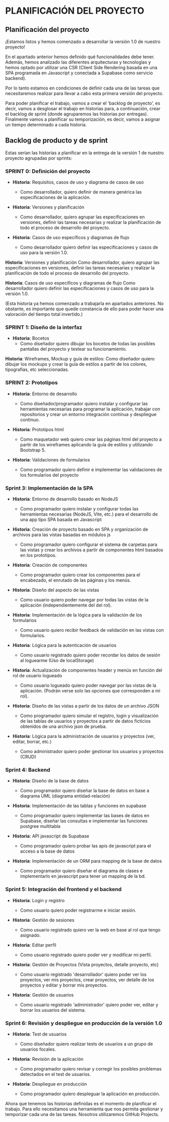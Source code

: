 
# PLANIFICACIÓN DEL PROYECTO


## Planificación del proyecto

¡Estamos listos y hemos comenzado a desarrollar la versión 1.0 de nuestro proyecto!

En el apartado anterior hemos definido qué funcionalidades debe tener. Además, hemos analizado las diferentes arquitecturas y tecnologías y hemos optado por utilizar una CSR (Client Side Rendering basada en una SPA programada en Javascript y conectada a Supabase como servicio backend).

Por lo tanto estamos en condiciones de definir cada una de las tareas que necesitaremos realizar para llevar a cabo esta primera versión del proyecto.

Para poder planificar el trabajo, vamos a crear el 'backlog de proyecto', es decir, vamos a desglosar el trabajo en historias para, a continuación, crear el backlog de sprint (donde agruparemos las historias por entregas). Finalmente vamos a planificar su temporización, es decir, vamos a asignar un tiempo determinado a cada historia.

## Backlog de producto y de sprint




Estas serían las historias a planificar en la entrega de la versión 1 de nuestro proyecto agrupadas por sprints:

### SPRINT 0: Definición del proyecto


- **Historia**: Requisitos, casos de uso y diagrama de casos de uso
  - Como desarrollador, quiero definir de manera genérica las especificaciones de la aplicación.

- **Historia**: Versiones y planificación
  - Como desarrollador, quiero agrupar las especificaciones en versiones, definir las tareas necesarias y realizar la planificación de todo el proceso de desarrollo del proyecto.


- **Historia**: Casos de uso específicos y diagramas de flujo
  - Como desarrollador quiero definir las especificaciones y casos de uso para la versión 1.0.

**Historia**: Versiones y planificación Como desarrollador, quiero agrupar las especificaciones en versiones, definir las tareas necesarias y realizar la planificación de todo el proceso de desarrollo del proyecto.

**Historia**: Casos de uso especificos y diagramas de flujo Como desarrollador quiero definir las especificaciones y casos de uso para la versión 1.0.

(Esta historia ya hemos comenzado a trabajarla en apartados anteriores. No obstante, es importante que quede constancia de ello para poder hacer una valoración del tiempo total invertido.)

### SPRINT 1: Diseño de la interfaz

- **Historia**: Bocetos
  - Como diseñador quiero dibujar los bocetos de todas las posibles pantallas del proyecto y testear su funcionamiento.

**Historia**: Wireframes, Mockup y guía de estilos: Como diseñador quiero dibujar los mockups y crear la guía de estilos a partir de los colores, tipografías, etc seleccionadas.


### SPRINT 2: Prototipos


- **Historia**: Entorno de desarrollo
  - Como diseñador/programador quiero instalar y configurar las herramientas necesarias para programar la aplicación, trabajar con repositorios y crear un entorno integración continua y despliegue continuo.


- **Historia**: Prototipos html
  - Como maquetador web quiero crear las páginas html del proyecto a partir de los wireframes aplicando la guía de estilos y utilizando Bootstrap 5.

- **Historia**: Validaciones de formularios
  - Como programador quiero definir e implementar las validaciones de los formularios del proyecto



### Sprint 3: Implementación de la SPA


- **Historia**: Entorno de desarrollo basado en NodeJS
  - Como programador quiero instalar y configurar todas las herramientas necesarias (NodeJS, Vite, etc.) para el desarrollo de una app tipo SPA basada en Javascript

- **Historia**: Creación de proyecto basado en SPA y organización de archivos para las vistas basadas en módulos js
  - Como programador quiero configurar el sistema de carpetas para las vistas y crear los archivos a partir de componentes html basados en los prototipos.


- **Historia**: Creación de componentes
  - Como programador quiero crear los componentes para el encabezado, el enrutado de las páginas y los menús.


- **Historia**: Diseño del aspecto de las vistas
  - Como usuario quiero poder navegar por todas las vistas de la aplicación (independientemente del del rol).


- **Historia**: Implementación de la lógica para la validación de los formularios
  - Como usuario quiero recibir feedback de validación en las vistas con formularios.

- **Historia**: Lógica para la autenticación de usuarios
  - Como usuario registrado quiero poder recordar los datos de sesión al loguearme (Uso de localStorage)

- **Historia**: Actualización de componentes header y menús en función del rol de usuario logueado
  - Como usuario logueado quiero poder navegar por las vistas de la aplicación. (Podrán verse solo las opciones que corresponden a mi rol).

- **Historia**: Diseño de las vistas a partir de los datos de un archivo JSON
  - Como programador quiero simular el registro, login y visualización de las tablas de usuarios y proyectos a partir de datos ficticios obtenidos de una archivo json de prueba.


- **Historia**: Lógica para la administración de usuarios y proyectos (ver, editar, borrar, etc.)
  - Como administrador quiero poder gestionar los usuarios y proyectos (CRUD)



### Sprint 4: Backend


- **Historia**: Diseño de la base de datos
  - Como programador quiero diseñar la base de datos en base a diagrama UML (diagrama entidad-relación)


- **Historia**: Implementación de las tablas y funciones en supabase
  - Como programador quiero implementar las bases de datos en Supabase, diseñar las consultas e implementar las funciones postgree multitabla


- **Historia**: API javascript de Supabase
  - Como programador quiero probar las apis de javascript para el acceso a la base de datos


- **Historia**: Implementación de un ORM para mapping de la base de datos
  - Como programador quiero diseñar el diagrama de clases e implementarlo en javascript para tener un mapping de la bd.




### Sprint 5: Integración del frontend y el backend


- **Historia**: Login y registro
  - Como usuario quiero poder registrarme e iniciar sesión.


- **Historia**: Gestión de sesiones
  - Como usuario registrado quiero ver la web en base al rol que tengo asignado.


- **Historia**: Editar perfil
  - Como usuario registrado quiero poder ver y modificar mi perfil.


- **Historia**: Gestión de Proyectos (Vista proyectos, detalle proyecto, etc)
  - Como usuario registrado 'desarrollador' quiero poder ver los proyectos, ver mis proyectos, crear proyectos, ver detalle de los proyectos y editar y borrar mis proyectos.

- **Historia**: Gestión de usuarios
  - Como usuario registrado 'administrador' quiero poder ver, editar y borrar los usuarios del sistema.



### Sprint 6: Revisión y despliegue en producción de la versión 1.0

- **Historia**: Test de usuarios
  - Como diseñador quiero realizar tests de usuarios a un grupo de usuarios focales.


- **Historia**: Revisión de la aplicación
  - Como programador quiero revisar y corregir los posibles problemas detectados en el test de usuarios.

- **Historia**: Despliegue en producción
  - Como programador quiero despleguar la aplicación en producción.







































Ahora que tenemos las historias definidas es el momento de planificar el trabajo. Para ello necesitamos una herramienta que nos permita gestionar y temporizar cada una de las tareas. Nosotros utilizaremos GitHub Projects.
